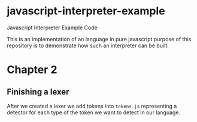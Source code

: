 # javascript-interpreter-example

Javascript Interpreter Example Code

This is an implementation of an language in pure javascript purpose of this repository is to demonstrate how such an interpreter can be built.

# Chapter 2

## Finishing a lexer

After we created a lexer we add tokens into `tokens.js` representing a detector for each type
of the token we want to detect in our language.